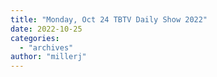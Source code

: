 ```yaml
---
title: "Monday, Oct 24 TBTV Daily Show 2022"
date: 2022-10-25
categories: 
  - "archives"
author: "millerj"
---
```



